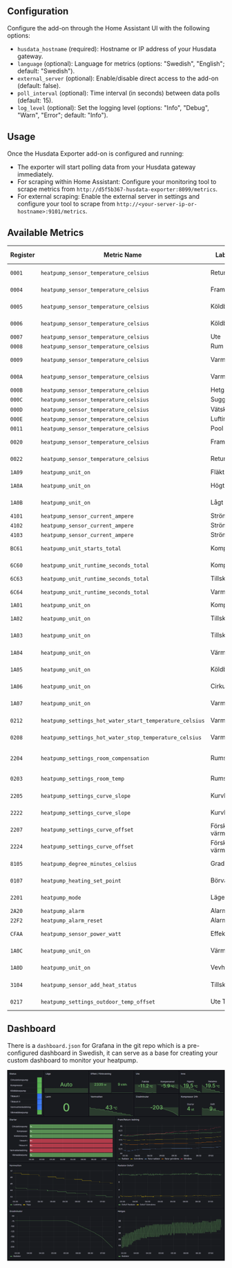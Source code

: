 ## Configuration
Configure the add-on through the Home Assistant UI with the following options:
- `husdata_hostname` (required): Hostname or IP address of your Husdata gateway.
- `language` (optional): Language for metrics (options: "Swedish", "English"; default: "Swedish").
- `external_server` (optional): Enable/disable direct access to the add-on (default: false).
- `poll_interval` (optional): Time interval (in seconds) between data polls (default: 15).
- `log_level` (optional): Set the logging level (options: "Info", "Debug", "Warn", "Error"; default: "Info").

## Usage
Once the Husdata Exporter add-on is configured and running:
- The exporter will start polling data from your Husdata gateway immediately.
- For scraping within Home Assistant: Configure your monitoring tool to scrape metrics from `http://d5f5b367-husdata-exporter:8099/metrics`.
- For external scraping: Enable the external server in settings and configure your tool to scrape from `http://<your-server-ip-or-hostname>:9101/metrics`.

## Available Metrics

| Register  | Metric Name                                       | Label (Swedish)          | Label (English)          |
|-----------|---------------------------------------------------|--------------------------|--------------------------|
| `0001`    | `heatpump_sensor_temperature_celsius`             | Returledning             | Radiator Return          |
| `0004`    | `heatpump_sensor_temperature_celsius`             | Framledning              | Heat Carrier Forward     |
| `0005`    | `heatpump_sensor_temperature_celsius`             | Köldbärare In            | Brine In Condensor       |
| `0006`    | `heatpump_sensor_temperature_celsius`             | Köldbärare Ut            | Brine Out Evaporator     |
| `0007`    | `heatpump_sensor_temperature_celsius`             | Ute                      | Outdoor                  |
| `0008`    | `heatpump_sensor_temperature_celsius`             | Rum                      | Indoor                   |
| `0009`    | `heatpump_sensor_temperature_celsius`             | Varmvatten Topp          | Warm Water Top           |
| `000A`    | `heatpump_sensor_temperature_celsius`             | Varmvatten Mantel        | Warm Water Mid           |
| `000B`    | `heatpump_sensor_temperature_celsius`             | Hetgas                   | Hot Gas                  |
| `000C`    | `heatpump_sensor_temperature_celsius`             | Suggas                   | Suction Gas              |
| `000D`    | `heatpump_sensor_temperature_celsius`             | Vätskeledning            | Liquid Flow              |
| `000E`    | `heatpump_sensor_temperature_celsius`             | Luftintag                | Air Intake               |
| `0011`    | `heatpump_sensor_temperature_celsius`             | Pool                     | Pool                     |
| `0020`    | `heatpump_sensor_temperature_celsius`             | Framledning 2            | Radiator Forward 2       |
| `0022`    | `heatpump_sensor_temperature_celsius`             | Returledning 2           | Radiator Return 2        |
| `1A09`    | `heatpump_unit_on`                                | Fläkt                    | Fan                      |
| `1A0A`    | `heatpump_unit_on`                                | Högt tryck               | High Pressostat          |
| `1A0B`    | `heatpump_unit_on`                                | Lågt tryck               | Low Pressostat           |
| `4101`    | `heatpump_sensor_current_ampere`                  | Ström L1                 | Load L1                  |
| `4102`    | `heatpump_sensor_current_ampere`                  | Ström L2                 | Load L2                  |
| `4103`    | `heatpump_sensor_current_ampere`                  | Ström L3                 | Load L3                  |
| `BC61`    | `heatpump_unit_starts_total`                      | Kompressorstarter        | Compressor Starts        |
| `6C60`    | `heatpump_unit_runtime_seconds_total`             | Kompressortimmar         | Compressor Runtime       |
| `6C63`    | `heatpump_unit_runtime_seconds_total`             | Tillskottstimmar         | Aux Runtime              |
| `6C64`    | `heatpump_unit_runtime_seconds_total`             | Varmvattentimmar         | Warm Water Runtime       |
| `1A01`    | `heatpump_unit_on`                                | Kompressor               | Compressor               |
| `1A02`    | `heatpump_unit_on`                                | Tillskott Steg I         | Add Heat Step 1          |
| `1A03`    | `heatpump_unit_on`                                | Tillskott Steg II        | Add Heat Step 2          |
| `1A04`    | `heatpump_unit_on`                                | Värmebärarpump           | Pump Heat Circuit        |
| `1A05`    | `heatpump_unit_on`                                | Köldbärarpump            | Pump Cold Circuit        |
| `1A06`    | `heatpump_unit_on`                                | Cirkulationspump         | Pump Radiator            |
| `1A07`    | `heatpump_unit_on`                                | Varmvattenladdning       | Switch Valve 1           |
| `0212`    | `heatpump_settings_hot_water_start_temperature_celsius` | Varmvatten Start     | Hot Water Start Temp     |
| `0208`    | `heatpump_settings_hot_water_stop_temperature_celsius`  | Varmvatten Stop      | Hot Water Stop Temp      |
| `2204`    | `heatpump_settings_room_compensation`            | Rumskompensering         | Room Sensor Influence    |
| `0203`    | `heatpump_settings_room_temp`                    | Rumstemp                 | Room Temp Setpoint       |
| `2205`    | `heatpump_settings_curve_slope`                   | Kurvlutning              | Heat Set 1 CurveL        |
| `2222`    | `heatpump_settings_curve_slope`                   | Kurvlutning 2            | Heat Set 1 CurveL2       |
| `2207`    | `heatpump_settings_curve_offset`                  | Förskjutning värmekurva  | Heat Set 3 Parallel      |
| `2224`    | `heatpump_settings_curve_offset`                  | Förskjutning värmekurva 2| Heat Set 3 Parall2       |
| `8105`    | `heatpump_degree_minutes_celsius`                 | Gradminuter              | Degree Min Integral      |
| `0107`    | `heatpump_heating_set_point`                      | Börvärde                 | Heating Setpoint         |
| `2201`    | `heatpump_mode`                                   | Läge                     | Operating Mode           |
| `2A20`    | `heatpump_alarm`                                  | Alarm                    | Alarm                    |
| `22F2`    | `heatpump_alarm_reset`                            | Alarm Reset              | Alarm Reset              |
| `CFAA`    | `heatpump_sensor_power_watt`                      | Effekt                   | Power Consumption        |
| `1A0C`    | `heatpump_unit_on`                                | Värmekabel               | Heating Cable            |
| `1A0D`    | `heatpump_unit_on`                                | Vevhusvärmare            | Crank Case Heater        |
| `3104`    | `heatpump_sensor_add_heat_status`                 | Tillskottsstatus         | Add Heat Status          |
| `0217`    | `heatpump_settings_outdoor_temp_offset`           | Ute Temp Offset          | Outdoor Temp Offset      |

## Dashboard

There is a `dashboard.json` for Grafana in the git repo which is a pre-configured dashboard in Swedish, it can serve as a base for creating your custom dashboard to monitor your heatpump.

![Grafana Dashboard Preview](../images/dashboard.png "Grafana Dashboard")